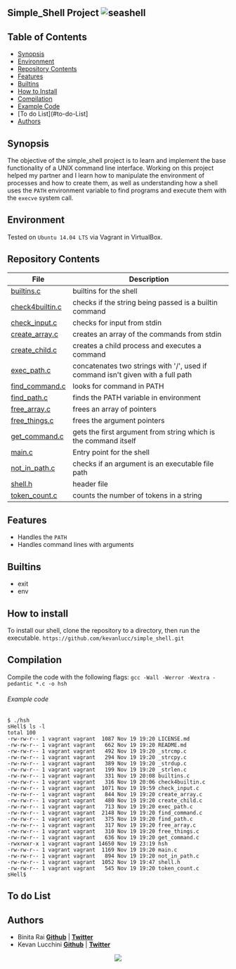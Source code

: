## Simple_Shell Project ![seashell](http://clipartix.com/wp-content/uploads/2016/06/Seashell-sea-shell-clip-art-image.jpg)

## Table of Contents
* [Synopsis](#synopsis)
* [Environment](#environment)
* [Repository Contents](#repository-contents)
* [Features](#features)
* [Builtins](#builtins)
* [How to Install](#how-to-install)
* [Compilation](#compilation)
* [Example Code](#example-Code)
* [To do List](#to-do-List]
* [Authors](#authors)

## Synopsis
The objective of the simple_shell project is to learn and implement the base functionality of a UNIX command line interface. Working on this project helped my partner and I learn how to manipulate the environment of processes and how to create them, as well as understanding how a shell uses the `PATH` environment variable to find programs and execute them with the `execve` system call.

## Environment
Tested on `Ubuntu 14.04 LTS` via Vagrant in VirtualBox.

## Repository Contents

| File | Description	|
| ----- | ----- |
| [builtins.c](builtins.c)	| builtins for the shell |
| [check4builtin.c](check4builtin.c) | checks if the string being passed is a builtin command |
| [check_input.c](check_input.c) | checks for input from stdin |
| [create_array.c](create_array.c) | creates an array of the commands from stdin |
| [create_child.c](create_child.c) | creates a child process and executes a command |
| [exec_path.c](exec_path.c) | concatenates two strings with '/', used if command isn't given with a full path |
| [find_command.c](find_command.c) | looks for command in PATH |
| [find_path.c](find_path.c) | finds the PATH variable in environment |
| [free_array.c](free_array.c) | frees an array of pointers |
| [free_things.c](free_things.c) | frees the argument pointers |
| [get_command.c](get_command.c) | gets the first argument from string which is the command itself |
| [main.c](main.c) | Entry point for the shell |
| [not_in_path.c](not_in_path.c) | checks if an argument is an executable file path |
| [shell.h](shell.h) | header file |
| [token_count.c](token_count.c) | counts the number of tokens in a string |

## Features
* Handles the `PATH`
* Handles command lines with arguments

## Builtins
* exit
* env

## How to install
To install our shell, clone the repository to a directory, then run the executable.
`https://github.com/kevanlucc/simple_shell.git`

## Compilation
Compile the code with the following flags: 
`gcc -Wall -Werror -Wextra -pedantic *.c -o hsh`

###### Example code
```
$ ./hsh
sHell$ ls -l
total 100
-rw-rw-r-- 1 vagrant vagrant  1087 Nov 19 19:20 LICENSE.md
-rw-rw-r-- 1 vagrant vagrant   662 Nov 19 19:20 README.md
-rw-rw-r-- 1 vagrant vagrant   492 Nov 19 19:20 _strcmp.c
-rw-rw-r-- 1 vagrant vagrant   294 Nov 19 19:20 _strcpy.c
-rw-rw-r-- 1 vagrant vagrant   389 Nov 19 19:20 _strdup.c
-rw-rw-r-- 1 vagrant vagrant   199 Nov 19 19:20 _strlen.c
-rw-rw-r-- 1 vagrant vagrant   331 Nov 19 20:08 builtins.c
-rw-rw-r-- 1 vagrant vagrant   316 Nov 19 20:06 check4builtin.c
-rw-rw-r-- 1 vagrant vagrant  1071 Nov 19 19:59 check_input.c
-rw-rw-r-- 1 vagrant vagrant   844 Nov 19 19:20 create_array.c
-rw-rw-r-- 1 vagrant vagrant   480 Nov 19 19:20 create_child.c
-rw-rw-r-- 1 vagrant vagrant   713 Nov 19 19:20 exec_path.c
-rw-rw-r-- 1 vagrant vagrant  2148 Nov 19 19:20 find_command.c
-rw-rw-r-- 1 vagrant vagrant   375 Nov 19 19:20 find_path.c
-rw-rw-r-- 1 vagrant vagrant   317 Nov 19 19:20 free_array.c
-rw-rw-r-- 1 vagrant vagrant   310 Nov 19 19:20 free_things.c
-rw-rw-r-- 1 vagrant vagrant   636 Nov 19 19:20 get_command.c
-rwxrwxr-x 1 vagrant vagrant 14650 Nov 19 23:19 hsh
-rw-rw-r-- 1 vagrant vagrant  1169 Nov 19 19:20 main.c
-rw-rw-r-- 1 vagrant vagrant   894 Nov 19 19:20 not_in_path.c
-rw-rw-r-- 1 vagrant vagrant  1052 Nov 19 19:47 shell.h
-rw-rw-r-- 1 vagrant vagrant   545 Nov 19 19:20 token_count.c
sHell$
```
## To do List

## Authors

* Binita Rai [**Github**](https://github.com/rayraib) | [**Twitter**](https://twitter.com/rayrai_b)
* Kevan Lucchini [**Github**](https://github.com/kevanlucc) | [**Twitter**](https://twitter.com/kevan_lucchini)

<p align="center">
<a href="https://www.holbertonschool.com"><img src="https://intranet.hbtn.io/assets/holberton-logo-simplified-d4e8a1e8bf5ad93c8c3ce32895b4b53749b477b7ba7342d7f064e6883bcd3be2.png"></a>
</p>
